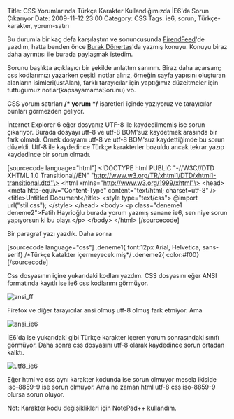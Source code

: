 Title: CSS Yorumlarında Türkçe Karakter Kullandığımızda İE6&#039;da Sorun Çıkarıyor
Date: 2009-11-12 23:00
Category: CSS
Tags: ie6, sorun, Türkçe-karakter, yorum-satırı

Bu durumla bir kaç defa karşılaştım ve sonuncusunda [FirendFeed][]'de
yazdım, hatta benden önce [Burak Dönertaş][]'da yazmış konuyu. Konuyu
biraz daha ayrıntısı ile burada paylaşmak istedim.

Sorunu başlıkta açıklayıcı bir şekilde anlattım sanırım. Biraz daha
açarsam; css kodlarımızı yazarken çeşitli notlar alırız, örneğin sayfa
yapısını oluşturan alanların isimleri(ustAlan), farklı tarayıcılar için
yaptığımız düzeltmeler için tuttuğumuz notlar(kapsayamamaSorunu) vb.

CSS yorum satırları **/\* yorum \*/** işaretleri içinde yazıyoruz ve
tarayıcılar bunları görmezden geliyor.

İnternet Explorer 6 eğer dosyanız UTF-8 ile kaydedilmemiş ise sorun
çıkarıyor. Burada dosyayı utf-8 ve utf-8 BOM'suz kaydetmek arasında bir
fark olmadı. Örnek dosyamı utf-8 ve utf-8 BOM'suz kaydettiğimde bu sorun
düzeldi. Utf-8 ile kaydedince Türkçe karakterler bozuldu ancak tekrar
yazıp kaydedince bir sorun olmadı.

[sourcecode language="html"] \<!DOCTYPE html PUBLIC "-//W3C//DTD XHTML
1.0 Transitional//EN"
"http://www.w3.org/TR/xhtml1/DTD/xhtml1-transitional.dtd"\> \<html
xmlns="http://www.w3.org/1999/xhtml"\> \<head\> \<meta
http-equiv="Content-Type" content="text/html; charset=utf-8" /\>
\<title\>Untitled Document\</title\> \<style type="text/css"\> @import
url("stil.css"); \</style\> \</head\> \<body\> \<p class="deneme1
deneme2"\>Fatih Hayrioğlu burada yorum yazmış sanane ie6, sen niye sorun
yapıyorsun ki bu olayı.\</p\> \</body\> \</html\> [/sourcecode]

Bir paragraf yazı yazdık. Daha sonra

[sourcecode language="css"] .deneme1{ font:12px Arial, Helvetica,
sans-serif} /\*Türkçe katakter içermeyecek miş\*/ .deneme2{ color:\#f00}
[/sourcecode]

Css dosyasının içine yukarıdaki kodları yazdım. CSS dosyasını eğer ANSI
formatında kayıtlı ise ie6 css kodlarımı görmüyor.

![ansi\_ff][]

Firefox ve diğer tarayıcılar ansi olmuş utf-8 olmuş fark etmiyor. Ama

![ansi\_ie6][]

İE6'da ise yukarıdaki gibi Türkçe karakter içeren yorum sonrasındaki
sınıfı görmüyor. Daha sonra css dosyasını utf-8 olarak kaydedince sorun
ortadan kalktı.

![utf8\_ie6][]

Eğer html ve css aynı karakter kodunda ise sorun olmuyor mesela ikiside
iso-8859-9 ise sorun olmuyor. Ama ne zaman html utf-8 css iso-8859-9
olursa sorun oluyor.

Not: Karakter kodu değişiklikleri için NotePad++ kullandım.

</p>

  [FirendFeed]: http://ff.im/af0XB
  [Burak Dönertaş]: http://ff.im/86KsI
  [ansi\_ff]: http://www.fatihhayrioglu.com/wp-content/ansi_ff.gif
    "ansi_ff"
  [ansi\_ie6]: http://www.fatihhayrioglu.com/wp-content/ansi_ie6.gif
    "ansi_ie6"
  [utf8\_ie6]: http://www.fatihhayrioglu.com/wp-content/utf8_ie6.gif
    "utf8_ie6"
